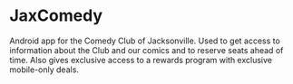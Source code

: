 # JaxComedy
Android app for the Comedy Club of Jacksonville.  Used to get access to information about the Club and our comics and to reserve seats ahead of time.  Also gives exclusive access to a rewards program with exclusive mobile-only deals.
